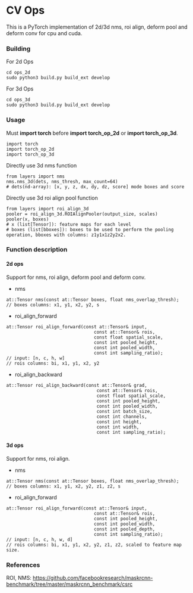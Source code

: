 # CV Ops

This is a PyTorch implementation of 2d/3d nms, roi align, deform pool and deform conv for cpu and cuda.

### Building
For 2d Ops
```
cd ops_2d
sudo python3 build.py build_ext develop
```

For 3d Ops
```
cd ops_3d
sudo python3 build.py build_ext develop
```

### Usage
Must **import torch** before **import torch_op_2d** or **import torch_op_3d**.
```
import torch
import torch_op_2d
import torch_op_3d
```

Directly use 3d nms function
```
from layers import nms
nms.nms_3d(dets, nms_thresh, max_count=64)
# dets(nd-array): [x, y, z, dx, dy, dz, score] mode boxes and score
```

Directly use 3d roi align pool function
```
from layers import roi_align_3d
pooler = roi_align_3d.ROIAlignPooler(output_size, scales)
pooler(x, boxes)
# x (list[Tensor]): feature maps for each level
# boxes (list[bboxes]): boxes to be used to perform the pooling operation, bboxes with columns: z1y1x1z2y2x2.
```

### Function description
#### 2d ops
Support for nms, roi align, deform pool and deform conv.
- nms
```
at::Tensor nms(const at::Tensor boxes, float nms_overlap_thresh);
// boxes columns: x1, y1, x2, y2, s
```

- roi_align_forward
```
at::Tensor roi_align_forward(const at::Tensor& input,
                                 const at::Tensor& rois,
                                 const float spatial_scale,
                                 const int pooled_height,
                                 const int pooled_width,
                                 const int sampling_ratio);
// input: [n, c, h, w]
// rois columns: bi, x1, y1, x2, y2
```

- roi_align_backward
```
at::Tensor roi_align_backward(const at::Tensor& grad,
                                  const at::Tensor& rois,
                                  const float spatial_scale,
                                  const int pooled_height,
                                  const int pooled_width,
                                  const int batch_size,
                                  const int channels,
                                  const int height,
                                  const int width,
                                  const int sampling_ratio);
```

#### 3d ops
Support for nms, roi align.
- nms
```
at::Tensor nms(const at::Tensor boxes, float nms_overlap_thresh);
// boxes columns: x1, y1, x2, y2, z1, z2, s
```

- roi_align_forward
```
at::Tensor roi_align_forward(const at::Tensor& input,
                                 const at::Tensor& rois,
                                 const int pooled_height,
                                 const int pooled_width,
                                 const int pooled_depth,
                                 const int sampling_ratio);
// input: [n, c, h, w, d]
// rois columns: bi, x1, y1, x2, y2, z1, z2, scaled to feature map size.
```

### References
ROI, NMS: https://github.com/facebookresearch/maskrcnn-benchmark/tree/master/maskrcnn_benchmark/csrc
